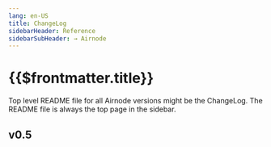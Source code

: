 ```yaml
---
lang: en-US
title: ChangeLog
sidebarHeader: Reference
sidebarSubHeader: → Airnode
---
```


# {{$frontmatter.title}}

Top level README file for all Airnode versions might be the ChangeLog. The README file is always the top page in the sidebar.

## v0.5
